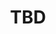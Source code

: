 ﻿---
  name: 20d1t1s5
  title: TBD
  content:
  category: Devops
  format: Conférence
  speakers: TBD
  room: Auditorium
  time_start: '13:00'
  time_end: '13:45'
---